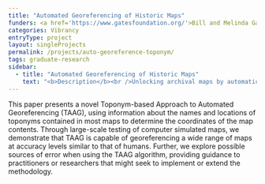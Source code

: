 ```yaml
---
title: "Automated Georeferencing of Historic Maps"
funders: <a href='https://www.gatesfoundation.org/'>Bill and Melinda Gates Foundation</a><br />
categories: Vibrancy
entryType: project
layout: singleProjects
permalink: /projects/auto-georeference-toponym/
tags: graduate-research 
sidebar:
  - title: "Automated Georeferencing of Historic Maps"
    text: "<b>Description</b><br />Unlocking archival maps by automatically georeferencing them based on toponyms.<br /><b>Timeline:</b><br />Spring 2020 to Present<br /><b>People:</b><br />"
---
```

This paper presents a novel Toponym-based Approach to Automated Georeferencing (TAAG), using information about the names and locations of toponyms contained in most maps to determine the coordinates of the map contents. Through large-scale testing of computer simulated maps, we demonstrate that TAAG is capable of georeferencing a wide range of maps at accuracy levels similar to that of humans. Further, we explore possible sources of error when using the TAAG algorithm, providing guidance to practitioners or researchers that might seek to implement or extend the methodology.